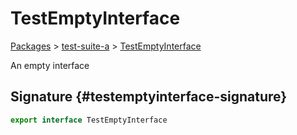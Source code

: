 # TestEmptyInterface

[Packages](/) > [test-suite-a](/test-suite-a/) > [TestEmptyInterface](/test-suite-a/testemptyinterface-interface/)

An empty interface

## Signature {#testemptyinterface-signature}

```typescript
export interface TestEmptyInterface
```
